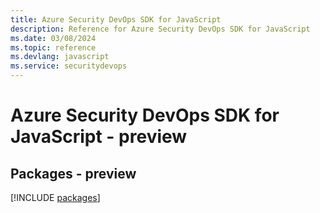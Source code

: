 ```yaml
---
title: Azure Security DevOps SDK for JavaScript
description: Reference for Azure Security DevOps SDK for JavaScript
ms.date: 03/08/2024
ms.topic: reference
ms.devlang: javascript
ms.service: securitydevops
---
```

# Azure Security DevOps SDK for JavaScript - preview
## Packages - preview
[!INCLUDE [packages](security-devops-index.md)]